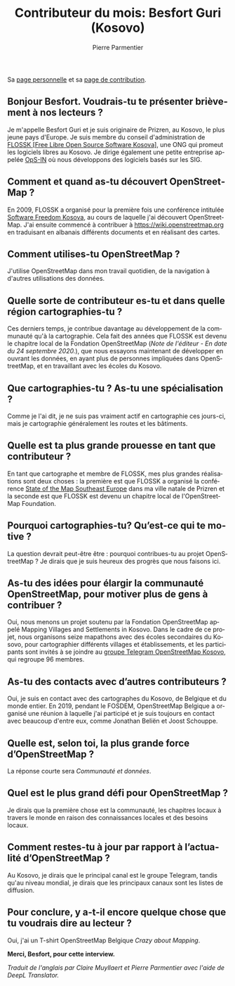 ﻿---
title: "Contributeur du mois: Besfort Guri (Kosovo)"
featured:
layout: post
category: motm
author: Pierre Parmentier
lang: fr
---

Sa [page personnelle](https://www.openstreetmap.org/user/BesfortGuri) et sa [page de contribution](https://hdyc.neis-one.org/?BesfortGuri).

## Bonjour Besfort. Voudrais-tu te présenter brièvement à nos lecteurs ?

Je m'appelle Besfort Guri et je suis originaire de Prizren, au Kosovo, le plus jeune pays d'Europe. Je suis membre du conseil d'administration de [FLOSSK [Free Libre Open Source Software Kosova]][1], une ONG qui promeut les logiciels libres au Kosovo. Je dirige également une petite entreprise appelée [OpS-IN][2] où nous développons des logiciels basés sur les SIG.

## Comment et quand as-tu découvert OpenStreetMap ?

En 2009, FLOSSK a organisé pour la première fois une conférence intitulée [Software Freedom Kosova][3], au cours de laquelle j'ai découvert OpenStreetMap. J'ai ensuite commencé à contribuer à <https://wiki.openstreetmap.org> en traduisant en albanais différents documents et en réalisant des cartes.

## Comment utilises-tu OpenStreetMap ?

J'utilise OpenStreetMap dans mon travail quotidien, de la navigation à d'autres utilisations des données.

## Quelle sorte de contributeur es-tu et dans quelle région cartographies-tu ?

Ces derniers temps, je contribue davantage au développement de la communauté qu'à la cartographie. Cela fait des années que FLOSSK est devenu le chapitre local de la Fondation OpenStreetMap (*Note de l'éditeur - En date du 24 septembre 2020.*), que nous essayons maintenant de développer en ouvrant les données, en ayant plus de personnes impliquées dans OpenStreetMap, et en travaillant avec les écoles du Kosovo.

## Que cartographies-tu ? As-tu une spécialisation ?

Comme je l'ai dit, je ne suis pas vraiment actif en cartographie ces jours-ci, mais je cartographie généralement les routes et les bâtiments.

## Quelle est ta plus grande prouesse en tant que contributeur ?

En tant que cartographe et membre de FLOSSK, mes plus grandes réalisations sont deux choses : la première est que FLOSSK a organisé la conférence [State of the Map Southeast Europe][4] dans ma ville natale de Prizren et la seconde est que FLOSSK est devenu un chapitre local de l'OpenStreetMap Foundation.

## Pourquoi cartographies-tu? Qu’est-ce qui te motive ?

La question devrait peut-être être : pourquoi contribues-tu au projet OpenStreetMap ? Je dirais que je suis heureux des progrès que nous faisons ici.

## As-tu des idées pour élargir la communauté OpenStreetMap, pour motiver plus de gens à contribuer ?

Oui, nous menons un projet soutenu par la Fondation OpenStreetMap appelé Mapping Villages and Settlements in Kosovo. Dans le cadre de ce projet, nous organisons seize mapathons avec des écoles secondaires du Kosovo, pour cartographier différents villages et établissements, et les participants sont invités à se joindre au [groupe Telegram OpenStreetMap Kosovo][5], qui regroupe 96 membres.

## As-tu des contacts avec d’autres contributeurs ?

Oui, je suis en contact avec des cartographes du Kosovo, de Belgique et du monde entier. En 2019, pendant le FOSDEM, OpenStreetMap Belgique a organisé une réunion à laquelle j'ai participé et je suis toujours en contact avec beaucoup d'entre eux, comme Jonathan Beliën et Joost Schouppe.

## Quelle est, selon toi, la plus grande force d’OpenStreetMap ?

La réponse courte sera _Communauté et données_.

## Quel est le plus grand défi pour OpenStreetMap ?

Je dirais que la première chose est la communauté, les chapitres locaux à travers le monde en raison des connaissances locales et des besoins locaux.

## Comment restes-tu à jour par rapport à l’actualité d’OpenStreetMap ?

Au Kosovo, je dirais que le principal canal est le groupe Telegram, tandis qu'au niveau mondial, je dirais que les principaux canaux sont les listes de diffusion.

## Pour conclure, y a-t-il encore quelque chose que tu voudrais dire au lecteur ?

Oui, j'ai un T-shirt OpenStreetMap Belgique _Crazy about Mapping_.

**Merci, Besfort, pour cette interview.**

*Traduit de l'anglais par Claire Muyllaert et Pierre Parmentier avec l'aide de DeepL Translator.*

[1]: https://www.flossk.org
[2]: https://ops-in.net/
[3]: https://sfk.flossk.org/
[4]: https://sotmsee.org/
[5]: https://t.me/osmkosovo
